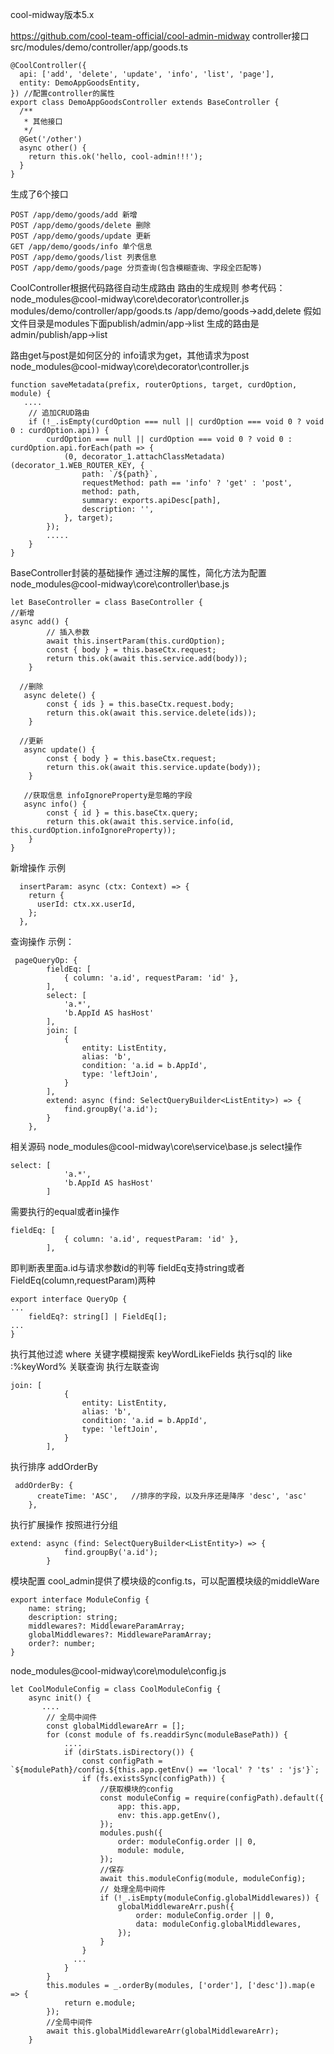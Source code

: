 
cool-midway版本5.x

https://github.com/cool-team-official/cool-admin-midway
controller接口
src/modules/demo/controller/app/goods.ts
```
@CoolController({
  api: ['add', 'delete', 'update', 'info', 'list', 'page'],
  entity: DemoAppGoodsEntity,
}) //配置controller的属性
export class DemoAppGoodsController extends BaseController {
  /**
   * 其他接口
   */
  @Get('/other')
  async other() {
    return this.ok('hello, cool-admin!!!');
  }
}
```
生成了6个接口
```
POST /app/demo/goods/add 新增
POST /app/demo/goods/delete 删除
POST /app/demo/goods/update 更新
GET /app/demo/goods/info 单个信息
POST /app/demo/goods/list 列表信息
POST /app/demo/goods/page 分页查询(包含模糊查询、字段全匹配等)
```
CoolController根据代码路径自动生成路由  路由的生成规则  参考代码：node_modules\@cool-midway\core\decorator\controller.js
modules/demo/controller/app/goods.ts
/app/demo/goods->add,delete
假如文件目录是modules下面publish/admin/app->list   生成的路由是admin/publish/app->list

路由get与post是如何区分的   info请求为get，其他请求为post
node_modules\@cool-midway\core\decorator\controller.js
```
function saveMetadata(prefix, routerOptions, target, curdOption, module) {
   ....
    // 追加CRUD路由
    if (!_.isEmpty(curdOption === null || curdOption === void 0 ? void 0 : curdOption.api)) {
        curdOption === null || curdOption === void 0 ? void 0 : curdOption.api.forEach(path => {
            (0, decorator_1.attachClassMetadata)(decorator_1.WEB_ROUTER_KEY, {
                path: `/${path}`,
                requestMethod: path == 'info' ? 'get' : 'post',
                method: path,
                summary: exports.apiDesc[path],
                description: '',
            }, target);
        });
        .....
    }
}
```


BaseController封装的基础操作  通过注解的属性，简化方法为配置
node_modules\@cool-midway\core\controller\base.js
```
let BaseController = class BaseController {
//新增
async add() {
        // 插入参数
        await this.insertParam(this.curdOption);
        const { body } = this.baseCtx.request;
        return this.ok(await this.service.add(body));
    }

  //删除
   async delete() {
        const { ids } = this.baseCtx.request.body;
        return this.ok(await this.service.delete(ids));
    }

  //更新
   async update() {
        const { body } = this.baseCtx.request;
        return this.ok(await this.service.update(body));
    }
    
   //获取信息 infoIgnoreProperty是忽略的字段
   async info() {
        const { id } = this.baseCtx.query;
        return this.ok(await this.service.info(id, this.curdOption.infoIgnoreProperty)); 
    } 
}

```
新增操作 示例
```
  insertParam: async (ctx: Context) => {
    return {
      userId: ctx.xx.userId,
    };
  },
```


查询操作
示例：
```
 pageQueryOp: {
        fieldEq: [
            { column: 'a.id', requestParam: 'id' },
        ],
        select: [
            'a.*',
            'b.AppId AS hasHost'
        ],
        join: [
            {
                entity: ListEntity,
                alias: 'b',
                condition: 'a.id = b.AppId',
                type: 'leftJoin',
            }
        ],
        extend: async (find: SelectQueryBuilder<ListEntity>) => {
            find.groupBy('a.id');
        }
    },
```
相关源码 node_modules\@cool-midway\core\service\base.js
select操作
```
select: [
            'a.*',
            'b.AppId AS hasHost'
        ]
```

需要执行的equal或者in操作
```
fieldEq: [
            { column: 'a.id', requestParam: 'id' },
        ],
```
 即判断表里面a.id与请求参数id的判等  fieldEq支持string或者FieldEq(column,requestParam)两种
```
export interface QueryOp {
...
    fieldEq?: string[] | FieldEq[];
...
}        
```

执行其他过滤 where
关键字模糊搜索 keyWordLikeFields  执行sql的 like :%keyWord%
关联查询  执行左联查询
```
join: [
            {
                entity: ListEntity,
                alias: 'b',
                condition: 'a.id = b.AppId',
                type: 'leftJoin',
            }
        ],
```
执行排序 addOrderBy
```
 addOrderBy: {
      createTime: 'ASC',   //排序的字段，以及升序还是降序 'desc', 'asc'
    },
```
执行扩展操作  按照进行分组
```
extend: async (find: SelectQueryBuilder<ListEntity>) => {
            find.groupBy('a.id');
        }
```



模块配置
cool_admin提供了模块级的config.ts，可以配置模块级的middleWare
```
export interface ModuleConfig {
    name: string;
    description: string;
    middlewares?: MiddlewareParamArray;
    globalMiddlewares?: MiddlewareParamArray;
    order?: number;
}
```
node_modules\@cool-midway\core\module\config.js
```
let CoolModuleConfig = class CoolModuleConfig {
    async init() {
       ....
        // 全局中间件
        const globalMiddlewareArr = [];
        for (const module of fs.readdirSync(moduleBasePath)) {
            ....
            if (dirStats.isDirectory()) {
                const configPath = `${modulePath}/config.${this.app.getEnv() == 'local' ? 'ts' : 'js'}`;
                if (fs.existsSync(configPath)) {
                    //获取模块的config
                    const moduleConfig = require(configPath).default({
                        app: this.app,
                        env: this.app.getEnv(),
                    });
                    modules.push({
                        order: moduleConfig.order || 0,
                        module: module,
                    });
                    //保存
                    await this.moduleConfig(module, moduleConfig);
                    // 处理全局中间件
                    if (!_.isEmpty(moduleConfig.globalMiddlewares)) {
                        globalMiddlewareArr.push({
                            order: moduleConfig.order || 0,
                            data: moduleConfig.globalMiddlewares,
                        });
                    }
                }
              ...
            }
        }
        this.modules = _.orderBy(modules, ['order'], ['desc']).map(e => {
            return e.module;
        });
        //全局中间件
        await this.globalMiddlewareArr(globalMiddlewareArr);
    }
```